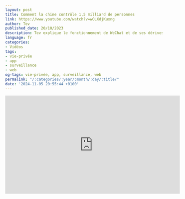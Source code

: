 ```yaml
---
layout: post
title: Comment la chine contrôle 1,5 milliard de personnes
link: https://www.youtube.com/watch?v=wOLXdjKuxng
author: Tev
published_date: 20/10/2023
description: Tev explique le fonctionnement de WeChat et de ses dérives.
language: fr
categories:
- Vidéos
tags:
- vie-privée
- app
- surveillance
- web
og-tags: vie-privée, app, surveillance, web
permalink: "/:categories/:year/:month/:day/:title/"
date: '2024-11-05 20:55:44 +0100'
---
```


<iframe width="560" height="315" src="https://www.youtube.com/embed/wOLXdjKuxng?si=u56xf4eBDi-1-KWj" title="YouTube video player" frameborder="0" allow="accelerometer; autoplay; clipboard-write; encrypted-media; gyroscope; picture-in-picture; web-share" referrerpolicy="strict-origin-when-cross-origin" allowfullscreen></iframe>